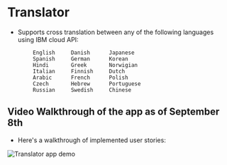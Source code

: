 
# Translator
- Supports cross translation between any of the following languages using IBM cloud API:
```
        English     Danish      Japanese
        Spanish     German      Korean
        Hindi       Greek       Norwigian
        Italian     Finnish     Dutch
        Arabic      French      Polish
        Czech       Hebrew      Portuguese
        Russian     Swedish     Chinese            
```


## Video Walkthrough of the app as of September 8th
- Here's a walkthrough of implemented user stories:

![Translator app demo](demo/20190909_000248.gif)
